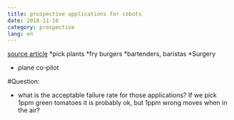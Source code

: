 ```yaml
---
title: prospective applications for cobots
date: 2018-11-16
category: prospective
lang: en
---
```


[source article](https://www.therobotreport.com/collaborative-robots-unique-applications/)
*pick plants
*fry burgers
*bartenders, baristas
*Surgery 
* plane co-pilot

#Question:
* what is the acceptable failure rate for those applications? If we pick 1ppm green tomatoes it is probably ok, but 1ppm wrong moves when in the air?
